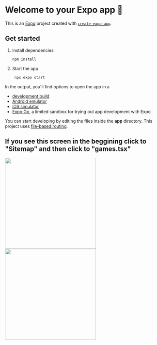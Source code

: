 # Welcome to your Expo app 👋

This is an [Expo](https://expo.dev) project created with [`create-expo-app`](https://www.npmjs.com/package/create-expo-app).

## Get started

1. Install dependencies

   ```bash
   npm install
   ```

2. Start the app

   ```bash
    npx expo start
   ```

In the output, you'll find options to open the app in a

- [development build](https://docs.expo.dev/develop/development-builds/introduction/)
- [Android emulator](https://docs.expo.dev/workflow/android-studio-emulator/)
- [iOS simulator](https://docs.expo.dev/workflow/ios-simulator/)
- [Expo Go](https://expo.dev/go), a limited sandbox for trying out app development with Expo

You can start developing by editing the files inside the **app** directory. This project uses [file-based routing](https://docs.expo.dev/router/introduction).

## If you see this screen in the beggining click to "Sitemap" and then click to "games.tsx"
<img src="https://github.com/user-attachments/assets/a506b5d8-eae3-4c8c-9780-55cf14d879f9" width="300" />
<img src="https://github.com/user-attachments/assets/a13b3e7d-17b2-49c9-9989-e4322136e559" width="300" />


